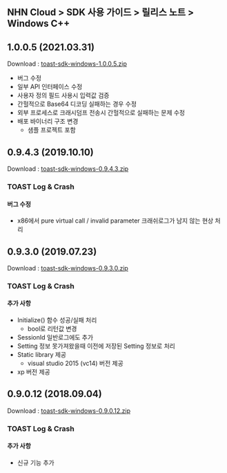 ## NHN Cloud > SDK 사용 가이드 > 릴리스 노트 > Windows C++
## 1.0.0.5 (2021.03.31)
Download : [toast-sdk-windows-1.0.0.5.zip](https://static.toastoven.net/toastcloud/sdk_download/toast/windows/1.0.0/toast-sdk-windows-1.0.0.5.zip)
* 버그 수정
* 일부 API 인터페이스 수정
* 사용자 정의 필드 사용시 입력값 검증
* 간헐적으로 Base64 디코딩 실패하는 경우 수정
* 외부 프로세스로 크래시덤프 전송시 간헐적으로 실패하는 문제 수정
* 배포 바이너리 구조 변경
	* 샘플 프로젝트 포함


## 0.9.4.3 (2019.10.10)
Download : [toast-sdk-windows-0.9.4.3.zip](https://static.toastoven.net/toastcloud/sdk_download/toast/windows/0.9.4/toast-sdk-windows-0.9.4.3.zip)

### TOAST Log & Crash

#### 버그 수정

* x86에서 pure virtual call / invalid parameter 크래쉬로그가 남지 않는 현상 처리

## 0.9.3.0 (2019.07.23)
Download : [toast-sdk-windows-0.9.3.0.zip](https://static.toastoven.net/toastcloud/sdk_download/toast/windows/0.9.3/toast-sdk-windows-0.9.3.0.zip)

### TOAST Log & Crash

#### 추가 사항

* Initialize() 함수 성공/실패 처리
	* bool로 리턴값 변경
* SessionId 일반로그에도 추가
* Setting 정보 못가져왔을때 이전에 저장된 Setting 정보로 처리
* Static library 제공
	* visual studio 2015 (vc14) 버전 제공
* xp 버전 제공

## 0.9.0.12 (2018.09.04)
Download : [toast-sdk-windows-0.9.0.12.zip](https://static.toastoven.net/toastcloud/sdk_download/toast/windows/0.9.0/toast-sdk-windows-0.9.0.12.zip)

### TOAST Log & Crash

#### 추가 사항

* 신규 기능 추가